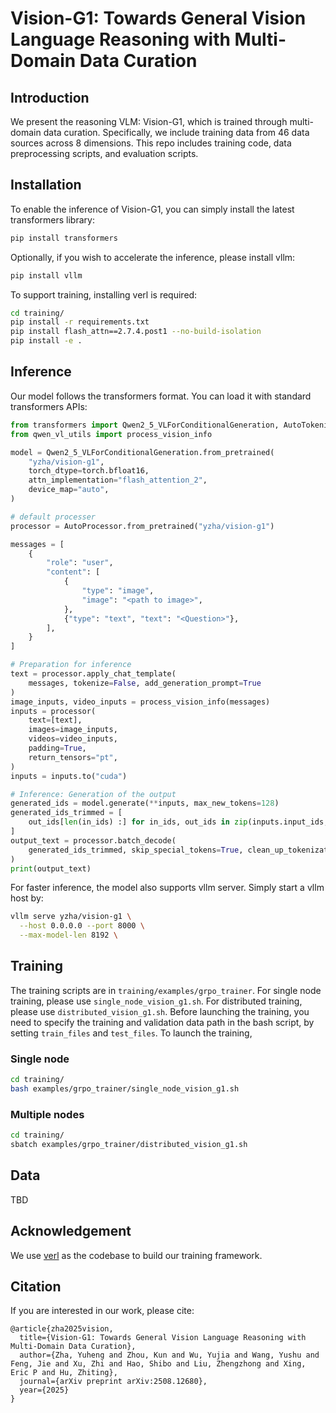 # Vision-G1: Towards General Vision Language Reasoning with Multi-Domain Data Curation
## Introduction
We present the reasoning VLM: Vision-G1, which is trained through multi-domain data curation. Specifically, we include training data from 46 data sources across 8 dimensions. This repo includes training code, data preprocessing scripts, and evaluation scripts.
## Installation
To enable the inference of Vision-G1, you can simply install the latest transformers library:
```bash
pip install transformers
```
Optionally, if you wish to accelerate the inference, please install vllm:
```bash
pip install vllm
```
To support training, installing verl is required:
```bash
cd training/
pip install -r requirements.txt
pip install flash_attn==2.7.4.post1 --no-build-isolation
pip install -e .
```
## Inference
Our model follows the transformers format. You can load it with standard transformers APIs:
```python
from transformers import Qwen2_5_VLForConditionalGeneration, AutoTokenizer, AutoProcessor
from qwen_vl_utils import process_vision_info

model = Qwen2_5_VLForConditionalGeneration.from_pretrained(
    "yzha/vision-g1",
    torch_dtype=torch.bfloat16,
    attn_implementation="flash_attention_2",
    device_map="auto",
)

# default processer
processor = AutoProcessor.from_pretrained("yzha/vision-g1")

messages = [
    {
        "role": "user",
        "content": [
            {
                "type": "image",
                "image": "<path to image>",
            },
            {"type": "text", "text": "<Question>"},
        ],
    }
]

# Preparation for inference
text = processor.apply_chat_template(
    messages, tokenize=False, add_generation_prompt=True
)
image_inputs, video_inputs = process_vision_info(messages)
inputs = processor(
    text=[text],
    images=image_inputs,
    videos=video_inputs,
    padding=True,
    return_tensors="pt",
)
inputs = inputs.to("cuda")

# Inference: Generation of the output
generated_ids = model.generate(**inputs, max_new_tokens=128)
generated_ids_trimmed = [
    out_ids[len(in_ids) :] for in_ids, out_ids in zip(inputs.input_ids, generated_ids)
]
output_text = processor.batch_decode(
    generated_ids_trimmed, skip_special_tokens=True, clean_up_tokenization_spaces=False
)
print(output_text)

```
For faster inference, the model also supports vllm server. Simply start a vllm host by:
```bash
vllm serve yzha/vision-g1 \
  --host 0.0.0.0 --port 8000 \
  --max-model-len 8192 \
```
## Training
The training scripts are in `training/examples/grpo_trainer`. For single node training, please use `single_node_vision_g1.sh`. For distributed training, please use `distributed_vision_g1.sh`. Before launching the training, you need to specify the training and validation data path in the bash script, by setting `train_files` and `test_files`. To launch the training, 
### Single node
```bash
cd training/
bash examples/grpo_trainer/single_node_vision_g1.sh
```
### Multiple nodes
```bash
cd training/
sbatch examples/grpo_trainer/distributed_vision_g1.sh
```
## Data
TBD
## Acknowledgement
We use [verl](https://github.com/volcengine/verl) as the codebase to build our training framework.
## Citation
If you are interested in our work, please cite:
```
@article{zha2025vision,
  title={Vision-G1: Towards General Vision Language Reasoning with Multi-Domain Data Curation},
  author={Zha, Yuheng and Zhou, Kun and Wu, Yujia and Wang, Yushu and Feng, Jie and Xu, Zhi and Hao, Shibo and Liu, Zhengzhong and Xing, Eric P and Hu, Zhiting},
  journal={arXiv preprint arXiv:2508.12680},
  year={2025}
}
```
